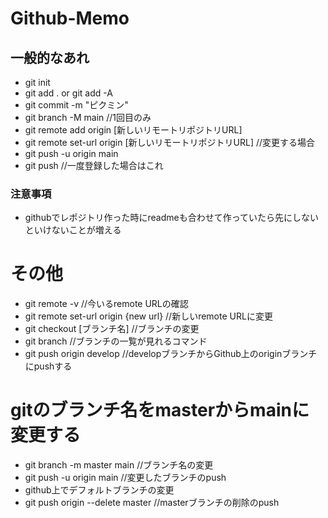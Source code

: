 # Github-Memo
## 一般的なあれ
- git init
- git add . or git add -A 
- git commit -m "ピクミン"
- git branch -M main //1回目のみ
- git remote add origin [新しいリモートリポジトリURL]
- git remote set-url origin [新しいリモートリポジトリURL] //変更する場合
- git push -u origin main
- git push //一度登録した場合はこれ

### 注意事項
- githubでレポジトリ作った時にreadmeも合わせて作っていたら先にしないといけないことが増える

# その他
- git remote -v //今いるremote URLの確認
- git remote set-url origin {new url} //新しいremote URLに変更
- git checkout [ブランチ名] //ブランチの変更
- git branch //ブランチの一覧が見れるコマンド
- git push origin develop //developブランチからGithub上のoriginブランチにpushする

# gitのブランチ名をmasterからmainに変更する
- git branch -m master main //ブランチ名の変更
- git push -u origin main //変更したブランチのpush
- github上でデフォルトブランチの変更
- git push origin --delete master //masterブランチの削除のpush

